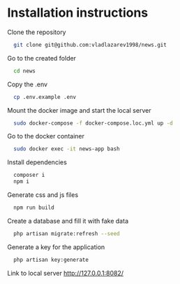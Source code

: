 
# Installation instructions

Clone the repository

```bash
  git clone git@github.com:vladlazarev1998/news.git
```

Go to the created folder

```bash
  cd news
```

Copy the .env

```bash
  cp .env.example .env
```

Mount the docker image and start the local server

```bash
  sudo docker-compose -f docker-compose.loc.yml up -d
```

Go to the docker container

```bash
  sudo docker exec -it news-app bash
```

Install dependencies

```bash
  composer i
  npm i
```

Generate css and js files
```bash
  npm run build
```

Create a database and fill it with fake data
```bash
  php artisan migrate:refresh --seed
```

Generate a key for the application
```bash
  php artisan key:generate
```

Link to local server http://127.0.0.1:8082/
